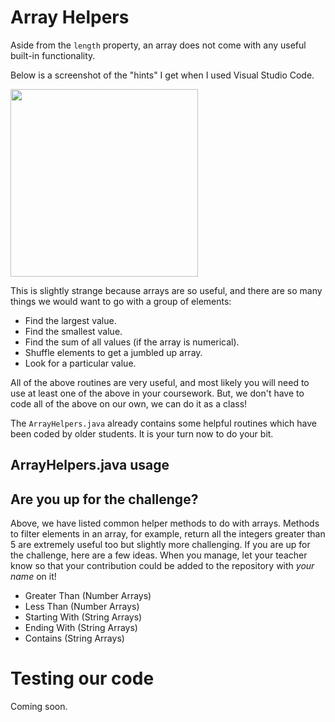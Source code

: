 # Array Helpers

Aside from the `length` property, an array does not come with any useful built-in functionality.

Below is a screenshot of the "hints" I get when I used Visual Studio Code.

<img src="" height="300" width="auto">

This is slightly strange because arrays are so useful, and there are so many things we would want to go with a group of elements:

- Find the largest value.
- Find the smallest value.
- Find the sum of all values (if the array is numerical).
- Shuffle elements to get a jumbled up array.
- Look for a particular value.

All of the above routines are very useful, and most likely you will need to use at least one of the above in your coursework. But, we don't have to code all of the above on our own, we can do it as a class!

The `ArrayHelpers.java` already contains some helpful routines which have been coded by older students. It is your turn now to do your bit.

## ArrayHelpers.java usage

## Are you up for the challenge?

Above, we have listed common helper methods to do with arrays. Methods to filter elements in an array, for example, return all the integers greater than 5 are extremely useful too but slightly more challenging.
If you are up for the challenge, here are a few ideas. When you manage, let your teacher know so that your contribution could be added to the repository with *your name* on it!

- Greater Than (Number Arrays)
- Less Than (Number Arrays)
- Starting With (String Arrays)
- Ending With (String Arrays)
- Contains (String Arrays)

# Testing our code

Coming soon.